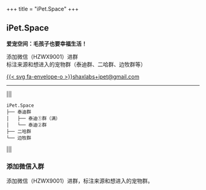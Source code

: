 +++
title = "iPet.Space"
+++
<!--: .wrap .size-70 ..aligncenter bgimage=images/pencil.jpg -->


## **iPet.Space**


**爱宠空间：毛孩子也要幸福生活！**


添加微信（HZWX9001）进群<br>
标注来源和想进入的宠物群（泰迪群、二哈群、边牧群等）

[{{< svg fa-envelope-o >}}shaxlabs+ipet@gmail.com](mailto:shaxlabs+ipet@gmail.com)

---
<!-- : .wrap -->


|||

~~~
iPet.Space
├── 泰迪群
│   ├── 泰迪①群（满）
│   └── 泰迪②群
├── 二哈群
└── 边牧群
~~~

|||

### 添加微信入群

添加微信（HZWX9001）进群，标注来源和想进入的宠物群。
